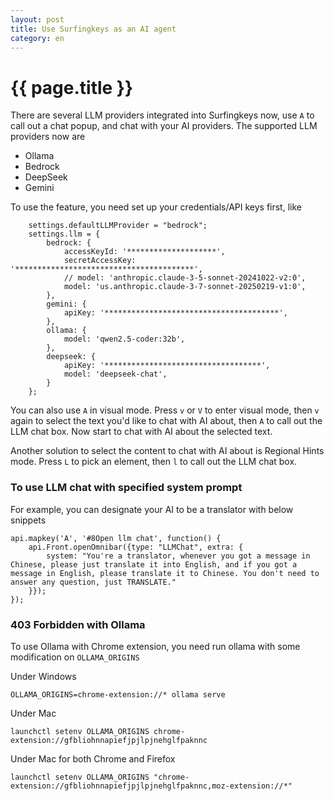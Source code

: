 ```yaml
---
layout: post
title: Use Surfingkeys as an AI agent
category: en
---
```


{{ page.title }}
================
There are several LLM providers integrated into Surfingkeys now, use `A` to call out a chat popup, and chat with your AI providers. The supported LLM providers now are

* Ollama
* Bedrock
* DeepSeek
* Gemini

To use the feature, you need set up your credentials/API keys first, like

        settings.defaultLLMProvider = "bedrock";
        settings.llm = {
            bedrock: {
                accessKeyId: '********************',
                secretAccessKey: '****************************************',
                // model: 'anthropic.claude-3-5-sonnet-20241022-v2:0',
                model: 'us.anthropic.claude-3-7-sonnet-20250219-v1:0',
            },
            gemini: {
                apiKey: '***************************************',
            },
            ollama: {
                model: 'qwen2.5-coder:32b',
            },
            deepseek: {
                apiKey: '***********************************',
                model: 'deepseek-chat',
            }
        };

You can also use `A` in visual mode. Press `v` or `V` to enter visual mode, then `v` again to select the text you'd like to chat with AI about, then `A` to call out the LLM chat box. Now start to chat with AI about the selected text.

Another solution to select the content to chat with AI about is Regional Hints mode. Press `L` to pick an element, then `l` to call out the LLM chat box.

### To use LLM chat with specified system prompt

For example, you can designate your AI to be a translator with below snippets

    api.mapkey('A', '#8Open llm chat', function() {
        api.Front.openOmnibar({type: "LLMChat", extra: {
            system: "You're a translator, whenever you got a message in Chinese, please just translate it into English, and if you got a message in English, please translate it to Chinese. You don't need to answer any question, just TRANSLATE."
        }});
    });

### 403 Forbidden with Ollama

To use Ollama with Chrome extension, you need run ollama with some modification on `OLLAMA_ORIGINS`

Under Windows

    OLLAMA_ORIGINS=chrome-extension://* ollama serve

Under Mac

    launchctl setenv OLLAMA_ORIGINS chrome-extension://gfbliohnnapiefjpjlpjnehglfpaknnc

Under Mac for both Chrome and Firefox

    launchctl setenv OLLAMA_ORIGINS "chrome-extension://gfbliohnnapiefjpjlpjnehglfpaknnc,moz-extension://*"

